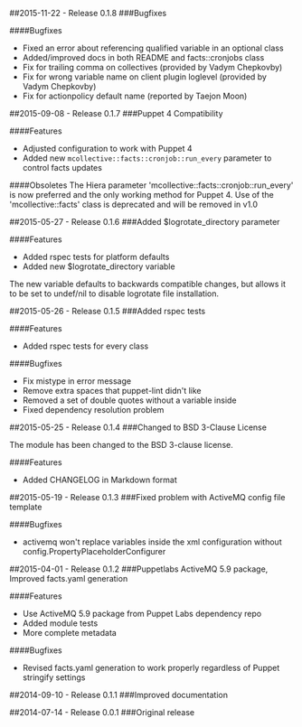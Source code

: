 ##2015-11-22 - Release 0.1.8
###Bugfixes

####Bugfixes
- Fixed an error about referencing qualified variable in an optional class
- Added/improved docs in both README and facts::cronjobs class
- Fix for trailing comma on collectives (provided by Vadym Chepkovby)
- Fix for wrong variable name on client plugin loglevel (provided by Vadym Chepkovby)
- Fix for actionpolicy default name (reported by Taejon Moon) 

##2015-09-08 - Release 0.1.7
###Puppet 4 Compatibility

####Features
- Adjusted configuration to work with Puppet 4
- Added new `mcollective::facts::cronjob::run_every` parameter to control facts updates

####Obsoletes
The Hiera parameter 'mcollective::facts::cronjob::run_every' is now preferred
and the only working method for Puppet 4. Use of the 'mcollective::facts' class
is deprecated and will be removed in v1.0

##2015-05-27 - Release 0.1.6
###Added $logrotate_directory parameter

####Features
- Added rspec tests for platform defaults
- Added new $logrotate_directory variable

The new variable defaults to backwards compatible changes,
but allows it to be set to undef/nil to disable logrotate file installation.

##2015-05-26 - Release 0.1.5
###Added rspec tests

####Features
- Added rspec tests for every class

####Bugfixes
- Fix mistype in error message
- Remove extra spaces that puppet-lint didn't like
- Removed a set of double quotes without a variable inside
- Fixed dependency resolution problem

##2015-05-25 - Release 0.1.4
###Changed to BSD 3-Clause License

The module has been changed to the BSD 3-clause license.

####Features
- Added CHANGELOG in Markdown format

##2015-05-19 - Release 0.1.3
###Fixed problem with ActiveMQ config file template

####Bugfixes
- activemq won't replace variables inside the xml configuration without config.PropertyPlaceholderConfigurer

##2015-04-01 - Release 0.1.2
###Puppetlabs ActiveMQ 5.9 package, Improved facts.yaml generation

####Features
- Use ActiveMQ 5.9 package from Puppet Labs dependency repo
- Added module tests
- More complete metadata

####Bugfixes
- Revised facts.yaml generation to work properly regardless of Puppet stringify settings

##2014-09-10 - Release 0.1.1
###Improved documentation

##2014-07-14 - Release 0.0.1
###Original release
